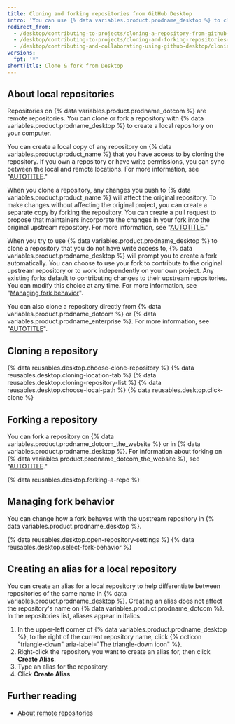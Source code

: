 ```yaml
---
title: Cloning and forking repositories from GitHub Desktop
intro: 'You can use {% data variables.product.prodname_desktop %} to clone and fork repositories that exist on {% data variables.product.prodname_dotcom %}.'
redirect_from:
  - /desktop/contributing-to-projects/cloning-a-repository-from-github-desktop
  - /desktop/contributing-to-projects/cloning-and-forking-repositories-from-github-desktop
  - /desktop/contributing-and-collaborating-using-github-desktop/cloning-and-forking-repositories-from-github-desktop
versions:
  fpt: '*'
shortTitle: Clone & fork from Desktop
---
```

## About local repositories

Repositories on {% data variables.product.prodname_dotcom %} are remote repositories. You can clone or fork a repository with {% data variables.product.prodname_desktop %} to create a local repository on your computer.

You can create a local copy of any repository on {% data variables.product.product_name %} that you have access to by cloning the repository. If you own a repository or have write permissions, you can sync between the local and remote locations. For more information, see "[AUTOTITLE](/desktop/contributing-and-collaborating-using-github-desktop/keeping-your-local-repository-in-sync-with-github/syncing-your-branch-in-github-desktop)."

When you clone a repository, any changes you push to {% data variables.product.product_name %} will affect the original repository. To make changes without affecting the original project, you can create a separate copy by forking the repository. You can create a pull request to propose that maintainers incorporate the changes in your fork into the original upstream repository. For more information, see "[AUTOTITLE](/pull-requests/collaborating-with-pull-requests/working-with-forks/about-forks)."

When you try to use {% data variables.product.prodname_desktop %} to clone a repository that you do not have write access to, {% data variables.product.prodname_desktop %} will prompt you to create a fork automatically. You can choose to use your fork to contribute to the original upstream repository or to work independently on your own project. Any existing forks default to contributing changes to their upstream repositories. You can modify this choice at any time. For more information, see "[Managing fork behavior](#managing-fork-behavior)".

You can also clone a repository directly from {% data variables.product.prodname_dotcom %} or {% data variables.product.prodname_enterprise %}. For more information, see "[AUTOTITLE](/desktop/contributing-and-collaborating-using-github-desktop/adding-and-cloning-repositories/cloning-a-repository-from-github-to-github-desktop)".

## Cloning a repository

{% data reusables.desktop.choose-clone-repository %}
{% data reusables.desktop.cloning-location-tab %}
{% data reusables.desktop.cloning-repository-list %}
{% data reusables.desktop.choose-local-path %}
{% data reusables.desktop.click-clone %}

## Forking a repository

You can fork a repository on {% data variables.product.prodname_dotcom_the_website %} or in {% data variables.product.prodname_desktop %}. For information about forking on {% data variables.product.prodname_dotcom_the_website %}, see "[AUTOTITLE](/get-started/quickstart/fork-a-repo?tool=webui)."

{% data reusables.desktop.forking-a-repo %}

## Managing fork behavior

You can change how a fork behaves with the upstream repository in {% data variables.product.prodname_desktop %}.

{% data reusables.desktop.open-repository-settings %}
{% data reusables.desktop.select-fork-behavior %}

## Creating an alias for a local repository

You can create an alias for a local repository to help differentiate between repositories of the same name in {% data variables.product.prodname_desktop %}. Creating an alias does not affect the repository's name on {% data variables.product.prodname_dotcom %}. In the repositories list, aliases appear in italics.

1. In the upper-left corner of {% data variables.product.prodname_desktop %}, to the right of the current repository name, click {% octicon "triangle-down" aria-label="The triangle-down icon" %}.
1. Right-click the repository you want to create an alias for, then click **Create Alias**.
1. Type an alias for the repository.
1. Click **Create Alias**.

## Further reading

- [About remote repositories](/get-started/getting-started-with-git/about-remote-repositories)
